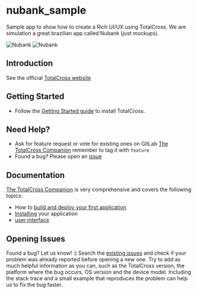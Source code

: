 # nubank_sample
Sample app to show how to create a Rich UI/UX using TotalCross. We are simulation a great brazilian app called Nubank (just mockups).

![Nubank](https://github.com/TotalCross/nubank_sample/blob/master/Comparative%20Images/tela-04-nubank.png)
![Nubank](https://github.com/TotalCross/nubank_sample/blob/master/Comparative%20Images/tela-03-nubank-.png)

## Introduction

See the official <a href="http://www.totalcross.com" target="_blank">TotalCross website</a>

## Getting Started

- Follow the <a href="https://totalcross.com/documentation/en/api/en/gettingstarted/index.html" target="_blank">Getting Started guide</a> to install TotalCross.

## Need Help?

- Ask for feature request or vote for existing ones on GitLab <a href="https://gitlab.com/totalcross/TotalCross/issues" target="_blank">The TotalCross Companion</a> remember to tag it with `feature`
- Found a bug? Please open an <a href="#opening-issues" target="_blank">issue</a>

## Documentation

<a href="https://totalcross.com/pt/docs-pt/" target="_blank">The TotalCross Companion</a> is very comprehensive and covers the following topics:
- How to <a href="https://totalcross.com/documentation/en/api/en/gettingstarted/index.html" target="_blank">build and deploy your first application</a>
- <a href="https://totalcross.com/documentation/pt/installation/index.html" target="_blank">Installing</a> your application
- <a href="https://totalcross.com/documentation/pt/components/AccordionContainer.php" target="_blank">user interface</a>

## Opening Issues

Found a bug? Let us know! :)
Search the [existing issues](https://gitlab.com/totalcross/TotalCross/issues) and check if your problem was already reported before opening a new one. Try to add as much helpful information as you can, such as the TotalCross version, the platform where the bug occurs, OS version and the device model. Including the stack trace and a small example that reproduces the problem can help us to fix the bug faster.

